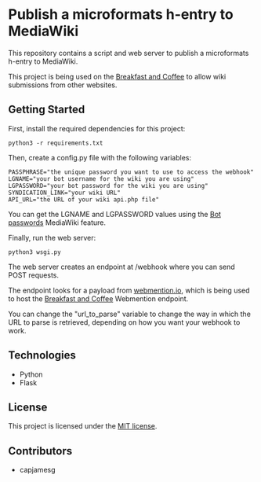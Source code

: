 # Publish a microformats h-entry to MediaWiki

This repository contains a script and web server to publish a microformats h-entry to MediaWiki.

This project is being used on the [Breakfast and Coffee](https://breakfastand.coffee) to allow wiki submissions from other websites.

## Getting Started

First, install the required dependencies for this project:

    python3 -r requirements.txt

Then, create a config.py file with the following variables:

    PASSPHRASE="the unique password you want to use to access the webhook"
    LGNAME="your bot username for the wiki you are using"
    LGPASSWORD="your bot password for the wiki you are using"
    SYNDICATION_LINK="your wiki URL"
    API_URL="the URL of your wiki api.php file"
    
You can get the LGNAME and LGPASSWORD values using the [Bot passwords](https://www.mediawiki.org/wiki/Manual:Bot_passwords) MediaWiki feature.

Finally, run the web server:

    python3 wsgi.py

The web server creates an endpoint at /webhook where you can send POST requests.

The endpoint looks for a payload from [webmention.io](https://webmention.io), which is being used to host the [Breakfast and Coffee](https://breakfastand.coffee) Webmention endpoint.

You can change the "url_to_parse" variable to change the way in which the URL to parse is retrieved, depending on how you want your webhook to work.

## Technologies

- Python
- Flask

## License

This project is licensed under the [MIT license](LICENSE).

## Contributors

- capjamesg